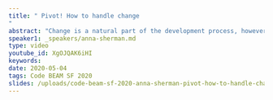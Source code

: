 ```yaml
---
title: " Pivot! How to handle change
"
abstract: "Change is a natural part of the development process, however, many of us experience pain when we need to pivot. Whether at an organization level or within a development feature, change can feel overwhelming. We will discuss how to make change less painful through functional programming. We will also uncover foundational tools to help developers deal with change and maximize their growth through the process. This talk has benefits for both seasoned and new functional developers."
speaker1: _speakers/anna-sherman.md
type: video
youtube_id: XgOJQAK6iHI
keywords: 
date: 2020-05-04
tags: Code BEAM SF 2020
slides: /uploads/code-beam-sf-2020-anna-sherman-pivot-how-to-handle-change.pdf
---
```


